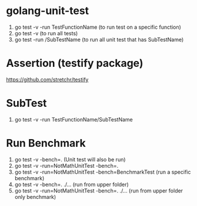 # golang-unit-test

1. go test -v -run TestFunctionName (to run test on a specific function)
2. go test -v (to run all tests)
3. go test -run /SubTestName (to run all unit test that has SubTestName)

# Assertion (testify package)

https://github.com/stretchr/testify

# SubTest

1. go test -v -run TestFunctionName/SubTestName

# Run Benchmark

1. go test -v -bench=. (Unit test will also be run)
2. go test -v -run=NotMathUnitTest -bench=.
3. go test -v -run=NotMathUnitTest -bench=BenchmarkTest (run a specific benchmark)
4. go test -v -bench=. ./... (run from upper folder)
5. go test -v -run=NotMathUnitTest -bench=. ./... (run from upper folder only benchmark)
